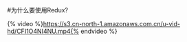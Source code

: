 #为什么要使用Redux?

{% video %}https://s3.cn-north-1.amazonaws.com.cn/u-vid-hd/CFI1O4NI4NU.mp4{% endvideo %}

